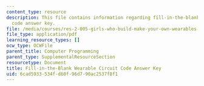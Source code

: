 ```yaml
---
content_type: resource
description: This file contains information regarding fill-in-the-blank wearable circuit
  code answer key.
file: /media/courses/res-2-005-girls-who-build-make-your-own-wearables-workshop-spring-2015/6cad5933534fd60f96d790ac2537f8f1_MITRES_2_005S15_AnswerKey.pdf
file_type: application/pdf
learning_resource_types: []
ocw_type: OCWFile
parent_title: Computer Programming
parent_type: SupplementalResourceSection
resourcetype: Document
title: Fill-in-the-Blank Wearable Circuit Code Answer Key
uid: 6cad5933-534f-d60f-96d7-90ac2537f8f1
---
```

